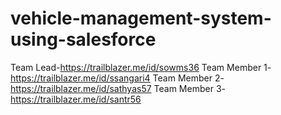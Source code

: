 # vehicle-management-system-using-salesforce
Team Lead-https://trailblazer.me/id/sowms36
Team Member 1-https://trailblazer.me/id/ssangari4
Team Member 2-https://trailblazer.me/id/sathyas57
Team Member 3-https://trailblazer.me/id/santr56
